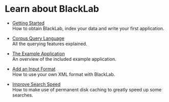 # Learn about BlackLab

- [Getting Started](getting-started.html)<br/>
  How to obtain BlackLab, index your data and write your first application.
  
- [Corpus Query Language](corpus-query-language.html)<br/>
  All the querying features explained.

- [The Example Application](example-application.html)<br/>
  An overview of the included example application.

- [Add an Input Format](add-input-format.html)<br/>
  How to use your own XML format with BlackLab.

- [Improve Search Speed](improve-search-speed.html)<br/>
  How to make use of permanent disk caching to greatly speed up some searches.


